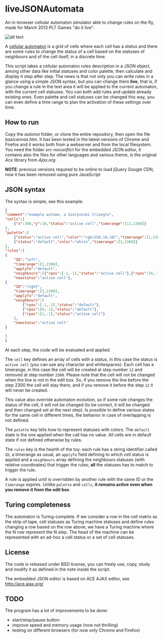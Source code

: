 liveJSONAutomata
================

An in-browser cellular automaton simulator able to change rules on the fly, made for March 2013 PLT Games "do it live".

![alt text](https://raw.github.com/jacopofar/liveJSONAutomata/master/screenshots/Screenshot%20from%202013-03-14%2022:26:13.png "The running application")

A [cellular automaton](https://en.wikipedia.org/wiki/Cellular_automaton) is a grid of cells where each cell has a *status* and there are some rules to change the status of a cell based on the statuses of neighbours and of the cell itself, in a discrete time.

This script takes a cellular automaton rules description in a JSON object, among other data like initial statuses and color palette, then calculate and display it step after step.
The news is that not only you can write rules in a glance using a simple JSON syntax, but you can change them __live__, that is, if you change a rule in the text area it will be applied to the current automaton, with the current cell statuses. You can both add rules and update already existing ones. Even palette and cell statuses can be changed this way, you can even define a time range to plan the activation of these settings over time.

How to run
----------

Copy the *automa* folder, or clone the entire repository, then open the file *basicanvas.htm*. It has been tested in the latest versions of Chrome and Firefox and it works both from a webserver and from the local filesystem.
You need the folder *src-noconflict* for the embedded JSON editor, it contains also the files for other languages and various theme, is the original *Ace* library from *Ajax.org*.

__NOTE__: previous versions required to be online to load jQuery Google CDN, now it has been removed using pure JavaScript


JSON syntax
-----------
The syntax is simple, see this example:

```json
{
"comment":"example automa, a Sierpinski triangle",
"cells":[
	{"x":300,"y":10,"status":"active cell","timerange":[12,2300]}
],
"palette":[
	{"status":"active cell","color":"rgb(250,10,10)","timerange":[1,2300]},
	{"status":"default","color":"white","timerange":[1,2300]}
],
"rules":[
{
	"ID":"left",
	"timerange":[1,2300],
	"applyTo":"default",
	"neighbours":[{"rpos":[-1,-1],"status":"active cell"},{"rpos":[0,-1],"status":"default"},{"rpos":[1,-1],"status":"default"}],
	"newstatus":"active cell"},
{
	"ID":"right",
	"timerange":[1,2300],
	"applyTo":"default",
	"neighbours":[
		{"rpos":[-1,-1],"status":"default"},
		{"rpos":[0,-1],"status":"default"},
		{"rpos":[1,-1],"status":"active cell"}
	],
	"newstatus":"active cell"
}

]
}
```

At each step, the code will be evaluated and applied.

The `cell` key defines an array of cells with a status, in this case the status is `active cell` (you can use any character and whitespaces). Each cell has a timerange, in this case the cell will be created at step number `12` and removed at step number `2300`. Please note that the cell will not be changed when the line is not in the edit box. So, if you remove the line before the step 2300 the cell will stay there, and if you remove it before the step `12` it will never be created.

This value also override automaton evolution, so if some rule changes the status of the cell, it will not be changed (to be correct, it will be changed and then changed set at the next step). Is possible to define various states for the same cell in different times, the behavior in case of overlapping is not defined.

The `palette` key tells how to represent statuses with colors. The `default` state is the one applied when the call has no value. All cells are in default state if not defined otherwise by rules.

The `rules` key is the hearth of the toy: each rule has a string identifier called `ID`, a timerange as usual, an `applyTo` field defining to which cell status is applied and a `neighbours` array defining the neighbours statuses (with relative coordinates) that trigger the rules; __all__ the statuses has to match to trigger the rule.

A rule is applied until is overridden by another rule with the same ID or the `timerange` expires. Unlike `palette` and `cells`, __it remains active even when you remove it from the edit box__.

Turing completeness
-------------------
The automaton is Turing-complete. If we consider a row in the cell matrix as the strip of tape, cell statuses as Turing machine statuses and define rules changing a row based on the row above, we have a Turing machine where the N row represent the N step.
The head of the machine can be represented with an ad-hoc a cell status or a set of cell statuses.

License
-------
The code is released under BSD license, you can freely use, copy, study and modify it as defined in the note inside the script.

The embedded JSON editor is based on ACE AJAX editor, see http://ace.ajax.org/ 

TODO
----
The program has a lot of improvements to be done:
* start/stop/pause button
* improve speed and memory usage (now not thrilling)
* testing on different browsers (for now only Chrome and Firefox)
